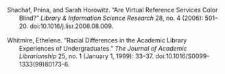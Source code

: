 <div class="csl-bib-body"
style="line-height: 1.35; padding-left: 2em; text-indent:-2em;">

<div class="csl-entry">

Shachaf, Pnina, and Sarah Horowitz. “Are Virtual Reference Services
Color Blind?” *Library & Information Science Research* 28, no. 4 (2006):
501–20. doi:10.1016/j.lisr.2006.08.009.

</div>

<div class="csl-entry">

Whitmire, Ethelene. “Racial Differences in the Academic Library
Experiences of Undergraduates.” *The Journal of Academic Librarianship*
25, no. 1 (January 1, 1999): 33–37. doi:10.1016/S0099-1333(99)80173-6.

</div>

</div>

